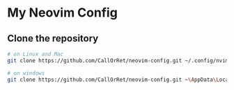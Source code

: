 # My Neovim Config

## Clone the repository

```bash
# on Linux and Mac
git clone https://github.com/CallOrRet/neovim-config.git ~/.config/nvim
```

```bash
# on windows
git clone https://github.com/CallOrRet/neovim-config.git ~\AppData\Local\nvim
```
